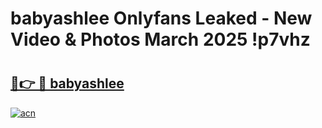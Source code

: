 # babyashlee Onlyfans Leaked - New Video & Photos March 2025 !p7vhz

# <h2><a href="https://iaovwf.iuczelnia.edu.pl?title=babyashlee&ref=p7vhz">🔗👉 🔴 babyashlee</a></h2>

[![acn](https://github.com/user-attachments/assets/0f9c940e-d8b0-45ae-aac7-cd30a18b3e1c)](https://iaovwf.iuczelnia.edu.pl?title=babyashlee&ref=p7vhz)


